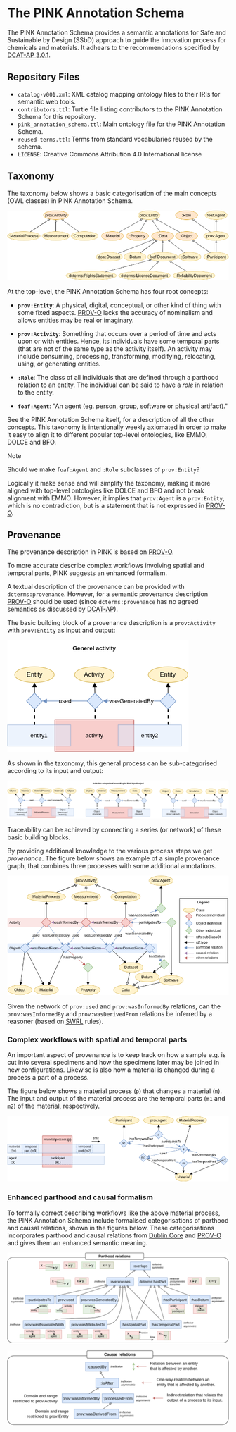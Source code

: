# The PINK Annotation Schema
The PINK Annotation Schema provides a semantic annotations for Safe and Sustainable by Design (SSbD) approach to guide the innovation process for chemicals and materials. It adhears to the recommendations specified by [DCAT-AP 3.0.1].

[DCAT-AP 3.0.1]: https://semiceu.github.io/DCAT-AP/releases/3.0.1/

## Repository Files
- `catalog-v001.xml`: XML catalog mapping ontology files to their IRIs for semantic web tools.
- `contributors.ttl`: Turtle file listing contributors to the PINK Annotation Schema for this repository.
- `pink_annotation_schema.ttl`: Main ontology file for the PINK Annotation Schema.
- `reused-terms.ttl`: Terms from standard vocabularies reused by the schema.
- `LICENSE`: Creative Commons Attribution 4.0 International license


## Taxonomy
The taxonomy below shows a basic categorisation of the main concepts (OWL classes) in PINK Annotation Schema.

![Taxonomy](docs/figs/taxonomy.png)

At the top-level, the PINK Annotation Schema has four root concepts:

- **`prov:Entity`**: A physical, digital, conceptual, or other kind of thing with some fixed aspects.
  [PROV-O] lacks the accuracy of nominalism and allows entities may be real or imaginary.

- **`prov:Activity`**: Something that occurs over a period of time and acts upon or with entities.
  Hence, its individuals have some temporal parts (that are not of the same type as the activity itself).
  An activity may include consuming, processing, transforming, modifying, relocating, using, or generating entities.

- **`:Role`**: The class of all individuals that are defined through a parthood relation to an entity.
  The individual can be said to have a *role* in relation to the entity.

- **`foaf:Agent`**: "An agent (eg. person, group, software or physical artifact)."

See the PINK Annotation Schema itself, for a description of all the other concepts.
This taxonomy is intentionally weekly axiomated in order to make it easy to align it to different popular top-level ontologies, like EMMO, DOLCE and BFO.

> [!NOTE]
> Should we make `foaf:Agent` and `:Role` subclasses of `prov:Entity`?
>
> Logically it make sense and will simplify the taxonomy, making it more aligned with top-level ontologies like DOLCE and BFO and not break alignment with EMMO.
> However, it implies that `prov:Agent` is a `prov:Entity`, which is no contradiction, but is a statement that is not expressed in [PROV-O].


## Provenance
The provenance description in PINK is based on [PROV-O].

To more accurate describe complex workflows involving spatial and temporal parts, PINK suggests an enhanced formalism.

A textual description of the provenance can be provided with `dcterms:provenance`.
However, for a semantic provenance description [PROV-O] should be used (since `dcterms:provenance` has no agreed semantics as discussed by [DCAT-AP][dcatap-provenance]).

The basic building block of a provenance description is a `prov:Activity` with `prov:Entity` as input and output:

![General activity](docs/figs/general-activity.png)

As shown in the taxonomy, this general process can be sub-categorised according to its input and output:

![Categorised activities](docs/figs/categorised-activities.png)

Traceability can be achieved by connecting a series (or network) of these basic building blocks.
<!-- When two or more intentionally planned processes are connected this way, we call it a *workflow*. -->
By providing additional knowledge to the various process steps we get *provenance*.
The figure below shows an example of a simple provenance graph, that combines three processes with some additional annotations.

![Provenance](docs/figs/provenance.png)

Given the network of `prov:used` and `prov:wasInformedBy` relations, can the `prov:wasInformedBy` and `prov:wasDerivedFrom` relations be inferred by a reasoner (based on [SWRL] rules).



### Complex workflows with spatial and temporal parts
An important aspect of provenance is to keep track on how a sample e.g. is cut into several specimens and how the specimens later may be joined in new configurations.
Likewise is also how a material is changed during a process a part of a process.

The figure below shows a material process (`p`) that changes a material (`m`).
The input and output of the material process are the temporal parts (`m1` and `m2`) of the material, respectively.

![Material process](docs/figs/material-process.png)


### Enhanced parthood and causal formalism
To formally correct describing workflows like the above material process, the PINK Annotation Schema include formalised categorisations of parthood and causal relations, shown in the figures below.
These categorisations incorporates parthood and causal relations from [Dublin Core] and [PROV-O] and gives them an enhanced semantic meaning.

![Parthood relations](docs/figs/parthood-relations.png)

![Causal relations](docs/figs/causal-relations.png)



[dcatap-provenance]: https://interoperable-europe.ec.europa.eu/collection/semic-support-centre/solution/dcat-application-profile-implementation-guidelines/release-5
[PROV-O]: https://www.w3.org/TR/prov-o/
[Dublin Core]: https://www.dublincore.org/specifications/dublin-core/dcmi-terms/
[SWRL]: https://www.w3.org/submissions/SWRL/
